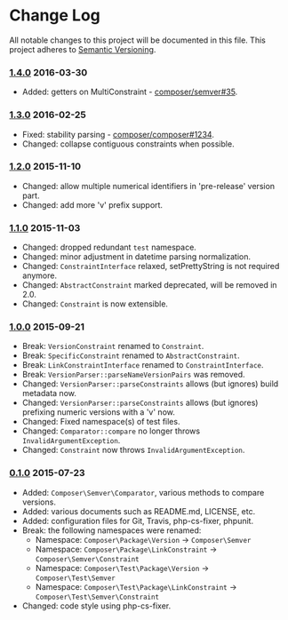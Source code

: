 # Change Log

All notable changes to this project will be documented in this file.
This project adheres to [Semantic Versioning](http://semver.org/).

### [1.4.0] 2016-03-30

  * Added: getters on MultiConstraint - [composer/semver#35](https://github.com/composer/semver/pull/35).

### [1.3.0] 2016-02-25

  * Fixed: stability parsing - [composer/composer#1234](https://github.com/composer/composer/issues/4889).
  * Changed: collapse contiguous constraints when possible.

### [1.2.0] 2015-11-10

  * Changed: allow multiple numerical identifiers in 'pre-release' version part.
  * Changed: add more 'v' prefix support.

### [1.1.0] 2015-11-03

  * Changed: dropped redundant `test` namespace.
  * Changed: minor adjustment in datetime parsing normalization.
  * Changed: `ConstraintInterface` relaxed, setPrettyString is not required anymore.
  * Changed: `AbstractConstraint` marked deprecated, will be removed in 2.0.
  * Changed: `Constraint` is now extensible.

### [1.0.0] 2015-09-21

  * Break: `VersionConstraint` renamed to `Constraint`.
  * Break: `SpecificConstraint` renamed to `AbstractConstraint`.
  * Break: `LinkConstraintInterface` renamed to `ConstraintInterface`.
  * Break: `VersionParser::parseNameVersionPairs` was removed.
  * Changed: `VersionParser::parseConstraints` allows (but ignores) build metadata now.
  * Changed: `VersionParser::parseConstraints` allows (but ignores) prefixing numeric versions with a 'v' now.
  * Changed: Fixed namespace(s) of test files.
  * Changed: `Comparator::compare` no longer throws `InvalidArgumentException`.
  * Changed: `Constraint` now throws `InvalidArgumentException`.

### [0.1.0] 2015-07-23

  * Added: `Composer\Semver\Comparator`, various methods to compare versions.
  * Added: various documents such as README.md, LICENSE, etc.
  * Added: configuration files for Git, Travis, php-cs-fixer, phpunit.
  * Break: the following namespaces were renamed:
    - Namespace: `Composer\Package\Version` -> `Composer\Semver`
    - Namespace: `Composer\Package\LinkConstraint` -> `Composer\Semver\Constraint`
    - Namespace: `Composer\Test\Package\Version` -> `Composer\Test\Semver`
    - Namespace: `Composer\Test\Package\LinkConstraint` -> `Composer\Test\Semver\Constraint`
  * Changed: code style using php-cs-fixer.

[1.4.0]: https://github.com/composer/semver/compare/1.3.0...1.4.0
[1.3.0]: https://github.com/composer/semver/compare/1.2.0...1.3.0
[1.2.0]: https://github.com/composer/semver/compare/1.1.0...1.2.0
[1.1.0]: https://github.com/composer/semver/compare/1.0.0...1.1.0
[1.0.0]: https://github.com/composer/semver/compare/0.1.0...1.0.0
[0.1.0]: https://github.com/composer/semver/compare/5e0b9a4da...0.1.0

